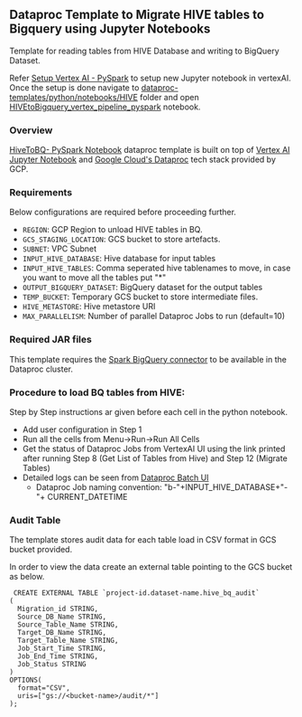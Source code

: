 ## Dataproc Template to Migrate HIVE tables to Bigquery using Jupyter Notebooks

Template for reading tables from HIVE Database and writing to BigQuery Dataset.

Refer [Setup Vertex AI - PySpark](./../README.md) to setup new Jupyter notebook in vertexAI. Once the setup is done navigate to 
[dataproc-templates/python/notebooks/HIVE](https://github.com/GoogleCloudPlatform/dataproc-templates/tree/hive2bq/python/notebooks/HIVE) folder and open [HIVEtoBigquery_vertex_pipeline_pyspark](https://github.com/GoogleCloudPlatform/dataproc-templates/blob/hive2bq/python/notebooks/HIVE/HIVEtoBigquery_vertex_pipeline_pyspark.ipynb) notebook.

### Overview

[HiveToBQ- PySpark Notebook](./HIVEtoBigquery_vertex_pipeline_pyspark.ipynb) dataproc template is built on top of [Vertex AI Jupyter Notebook](https://cloud.google.com/vertex-ai/docs/tutorials/jupyter-notebooks) and [Google Cloud's Dataproc](https://cloud.google.com/dataproc/) tech stack provided by GCP.


### Requirements

Below configurations are required before proceeding further.

* `REGION`: GCP Region  to unload HIVE tables in BQ.
* `GCS_STAGING_LOCATION`: GCS bucket to store artefacts.
* `SUBNET`: VPC Subnet
* `INPUT_HIVE_DATABASE`: Hive database for input tables
* `INPUT_HIVE_TABLES`: Comma seperated hive tablenames to move, in case you want to move all the tables put "*"
* `OUTPUT_BIGQUERY_DATASET`: BigQuery dataset for the output tables
* `TEMP_BUCKET`: Temporary GCS bucket to store intermediate files.
* `HIVE_METASTORE`: Hive metastore URI
* `MAX_PARALLELISM`: Number of parallel Dataproc Jobs to run (default=10)

### Required JAR files

This template requires the [Spark BigQuery connector](https://cloud.google.com/dataproc-serverless/docs/guides/bigquery-connector-spark-example) to be available in the Dataproc cluster.

### Procedure to load BQ tables from HIVE:
Step by Step instructions ar given before each cell in the python notebook.

* Add user configuration in Step 1
* Run all the cells from Menu->Run->Run All Cells
* Get the status of Dataproc Jobs from VertexAI UI using the link printed after running Step 8 (Get List of Tables from Hive) and Step 12 (Migrate Tables)
* Detailed logs can be seen from [Dataproc Batch UI](https://console.cloud.google.com/dataproc/batches?_ga=2.45339748.1795356115.1659430333-470209831.1657040299)
  * Dataproc Job naming convention: "b-"+INPUT_HIVE_DATABASE+"-"+ CURRENT_DATETIME

### Audit Table

The template stores audit data for each table load in CSV format in GCS bucket provided.

In order to view the data create an external table pointing to the GCS bucket as below.


```
 CREATE EXTERNAL TABLE `project-id.dataset-name.hive_bq_audit`
(
  Migration_id STRING,
  Source_DB_Name STRING,
  Source_Table_Name STRING,
  Target_DB_Name STRING,
  Target_Table_Name STRING,
  Job_Start_Time STRING,
  Job_End_Time STRING,
  Job_Status STRING
)
OPTIONS(
  format="CSV",
  uris=["gs://<bucket-name>/audit/*"]
);
```